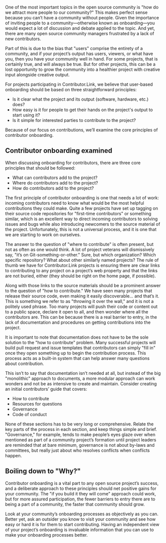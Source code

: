 One of the most important topics in the open source community is "how do we attract more people to our community?" This makes perfect sense because you can’t have a community without people. Given the importance of inviting people to a community—otherwise known as onboarding—you would expect a lot of discussion and debate applied to the topic. And yet, there are many open source community managers frustrated by a lack of new contributors. 

Part of this is due to the bias that "users" comprise the entirety of a community, and if your project’s output has users, viewers, or what have you, then you have your community well in hand. For some projects, that is certainly true, and will always be true. But for other projects, this can be a lost opportunity to grow the community into a healthier project with creative input alongside creative output.

For projects participating in Contributor.Link, we believe that user-based onboarding should be based on three straightforward principles: 

- Is it clear what the project and its output (software, hardware, etc.) does?
- How easy is it for people to get their hands on the project's output to start using it?
- Is it simple for interested parties to contribute to the project?

Because of our focus on contributions, we’ll examine the core principles of contributor onboarding.

## Contributor onboarding examined

When discussing onboarding for contributors, there are three core principles that should be followed:

- What can contributors add to the project?
- Where do contributors add to the project?
- How do contributors add to the project?

The first principle of contributor onboarding is one that needs a lot of work: incoming contributors need to know what would be the most helpful contributions they could make. Quite a few projects have set up tagging on their source code repositories for "first-time contributors" or something similar, which is an excellent way to direct incoming contributors to solving issues and bugs while also introducing  newcomers to the source material of the project. Unfortunately, this is not a universal process, and it is one that we are starting to work on ourselves.

The answer to the question of "where to contribute" is often present, but not as often as one would think. A lot of project veterans will dismissively say, "it’s on Git-something-or-other." Sure, but which organization? Which specific repository? What about other similarly named projects? The rule of thumb we have for Contributor.Link projects is ensuring there are clear links to contributing to any project on a project’s web property and that the links are not buried, either (they should be right on the home page, if possible).

Along with those links to the source materials should be a prominent answer to the question of "how to contribute." We have seen many projects that release their source code, even making it easily discoverable… and that’s it. This is something we refer to as "throwing it over the wall," and it is not a politely used phrase. Too many projects will push their code or content out to a public space, declare it open to all, and then wonder where all the contributors are. This can be because there is a real barrier to entry, in the lack of documentation and procedures on getting contributions into the project.

It is important to note that documentation does not have to be the sole solution to the "how to contribute" problem. Many successful projects will build pull request and issue templates that contributors can simply "fill in" once they open something up to begin the contribution process. This process acts as a built-in system that can help answer many questions about contribution.

This isn’t to say that documentation isn’t needed at all, but instead of the big "monolithic" approach to documents, a more modular approach can work wonders and not be as intensive to create and maintain. Consider creating an initial contributors’ guide that covers:

- How to contribute
- Resources for questions
- Governance
- Code of conduct

None of these sections has to be very long or comprehensive. Relate the key parts of the process in each section, and keep things simple and brief. "Governance," for example, tends to make people’s eyes glaze over when mentioned as part of a community project’s formation until project leaders are reminded that at bare minimum, governance is not about by-laws and committees, but really just about who resolves conflicts when conflicts happen.

## Boiling down to "Why?"

Contributor onboarding is a vital part to any open source project’s success, and a deliberate approach to these principles should net positive gains for your community. The "if you build it they will come" approach could work, but for more assured participation, the fewer barriers to entry there are to being a part of a community, the faster that community should grow.

Look at your community’s onboarding processes as objectively as you can. Better yet, ask an outsider you know to visit your community and see how easy or hard it is for them to start contributing. Having an independent view of your project’s onboarding is invaluable information that you can use to make your onboarding processes better.
